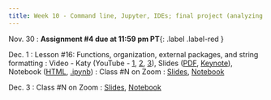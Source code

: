 ```yaml
---
title: Week 10 - Command line, Jupyter, IDEs; final project (analyzing data)
---
```


Nov. 30
: **Assignment #4 due at 11:59 pm PT**{: .label .label-red }

Dec. 1
: Lesson #16: Functions, organization, external packages, and string formatting
  : Video - Katy (YouTube - [1](#), [2](#), [3](#)), Slides ([PDF](/OCEAN_215/materials/lessons/lesson_16.pdf), [Keynote](/OCEAN_215/materials/lessons/lesson_16.key)), Notebook ([HTML](https://nbviewer.org/github/ethan-campbell/OCEAN_215/blob/main/materials/lessons/lesson_16_notebook.ipynb), [.ipynb](/OCEAN_215/materials/lessons/lesson_16_notebook.ipynb))
: Class #N on Zoom
  : [Slides](#), [Notebook](#)

Dec. 3
: Class #N on Zoom
  : [Slides](#), [Notebook](#)
